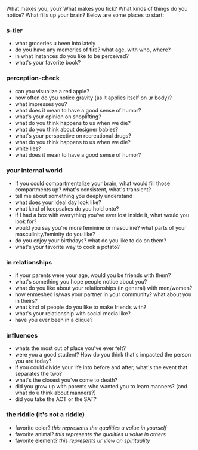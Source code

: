 What makes you, you? What makes you tick? What kinds of things do you notice? What fills up your brain? Below are some places to start:

### s-tier
- what groceries u been into lately
- do you have any memories of fire? what age, with who, where?
- in what instances do you like to be perceived?
- what's your favorite book?

### perception-check
- can you visualize a red apple?
- how often do you notice gravity (as it applies itself on ur body)?
- what impresses you?
- what does it mean to have a good sense of humor?
- what's your opinion on shoplifting?
- what do you think happens to us when we die?
- what do you think about designer babies?
- what's your perspective on recreational drugs?
- what do you think happens to us when we die?
- white lies?
- what does it mean to have a good sense of humor?

### your internal world
- If you could compartmentalize your brain, what would fill those compartments up? what's consistent, what's transient? 
- tell me about something you deeply understand
- what does your ideal day look like?
- what kind of keepsakes do you hold onto?
- if I had a box with everything you've ever lost inside it, what would you look for?
- would you say you're more feminine or masculine? what parts of your masculinity/feminity do you like?
- do you enjoy your birthdays? what do you like to do on them?
- what's your favorite way to cook a potato?

### in relationships
- if your parents were your age, would you be friends with them?
- what's something you hope people notice about you?
- what do you like about your relationships (in general) with men/women?
- how enmeshed is/was your partner in your community? what about you in theirs?
- what kind of people do you like to make friends with?
- what's your relationship with social media like?
- have you ever been in a clique?

### influences
- whats the most out of place you've ever felt?
- were you a good student? How do you think that's impacted the person you are today?
- if you could divide your life into before and after, what's the event that separates the two?
- what's the closest you've come to death?
- did you grow up with parents who wanted you to learn manners? (and what do u think about manners?)
- did you take the ACT or the SAT?

### the riddle (it's not a riddle)
- favorite color? *this represents the qualities u value in yourself*
- favorite animal? *this represents the qualities u value in others*
- favorite element? *this represents ur view on spirituality*















